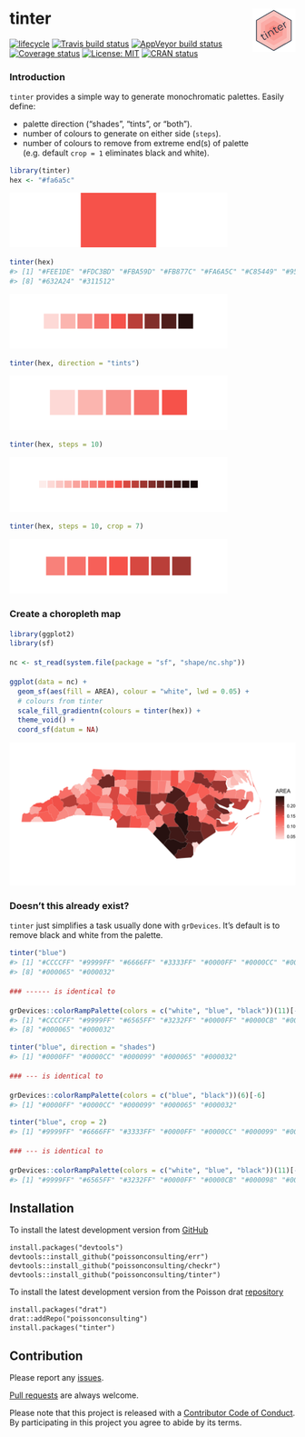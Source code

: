 
<!-- README.md is generated from README.Rmd. Please edit that file -->

# tinter <img src="man/figures/logo.png" align="right" width='15%'/>

[![lifecycle](https://img.shields.io/badge/lifecycle-maturing-blue.svg)](https://www.tidyverse.org/lifecycle/#maturing)
[![Travis build
status](https://travis-ci.org/poissonconsulting/tinter.svg?branch=master)](https://travis-ci.org/poissonconsulting/tinter)
[![AppVeyor build
status](https://ci.appveyor.com/api/projects/status/github/poissonconsulting/tinter?branch=master&svg=true)](https://ci.appveyor.com/project/poissonconsulting/tinter)
[![Coverage
status](https://codecov.io/gh/poissonconsulting/tinter/branch/master/graph/badge.svg)](https://codecov.io/github/poissonconsulting/tinter?branch=master)
[![License:
MIT](https://img.shields.io/badge/License-MIT-green.svg)](https://opensource.org/licenses/MIT)
[![CRAN
status](https://www.r-pkg.org/badges/version/tinter)](https://cran.r-project.org/package=tinter)

### Introduction

`tinter` provides a simple way to generate monochromatic palettes.
Easily define:

  - palette direction (“shades”, “tints”, or “both”).
  - number of colours to generate on either side (`steps`).
  - number of colours to remove from extreme end(s) of palette
    (e.g. default `crop = 1` eliminates black and white).

<!-- end list -->

``` r
library(tinter)
hex <- "#fa6a5c"
```

![](man/figures/README-colour-1.png)<!-- -->

``` r
tinter(hex)
#> [1] "#FEE1DE" "#FDC3BD" "#FBA59D" "#FB877C" "#FA6A5C" "#C85449" "#953F37"
#> [8] "#632A24" "#311512"
```

![](man/figures/README-tinter-1.png)<!-- -->

``` r
tinter(hex, direction = "tints")
```

![](man/figures/README-tints-1.png)<!-- -->

``` r
tinter(hex, steps = 10)
```

![](man/figures/README-steps-1.png)<!-- -->

``` r
tinter(hex, steps = 10, crop = 7)
```

![](man/figures/README-crop-1.png)<!-- -->

### Create a choropleth map

``` r
library(ggplot2)
library(sf)

nc <- st_read(system.file(package = "sf", "shape/nc.shp"))

ggplot(data = nc) +
  geom_sf(aes(fill = AREA), colour = "white", lwd = 0.05) +
  # colours from tinter
  scale_fill_gradientn(colours = tinter(hex)) +
  theme_void() +
  coord_sf(datum = NA)
```

![](man/figures/README-plot-1.png)<!-- -->

### Doesn’t this already exist?

`tinter` just simplifies a task usually done with `grDevices`. It’s
default is to remove black and white from the palette.

``` r
tinter("blue")
#> [1] "#CCCCFF" "#9999FF" "#6666FF" "#3333FF" "#0000FF" "#0000CC" "#000099"
#> [8] "#000065" "#000032"

### ------ is identical to

grDevices::colorRampPalette(colors = c("white", "blue", "black"))(11)[-(c(1, 11))]
#> [1] "#CCCCFF" "#9999FF" "#6565FF" "#3232FF" "#0000FF" "#0000CB" "#000098"
#> [8] "#000065" "#000032"
```

``` r
tinter("blue", direction = "shades")
#> [1] "#0000FF" "#0000CC" "#000099" "#000065" "#000032"

### --- is identical to

grDevices::colorRampPalette(colors = c("blue", "black"))(6)[-6]
#> [1] "#0000FF" "#0000CC" "#000099" "#000065" "#000032"
```

``` r
tinter("blue", crop = 2)
#> [1] "#9999FF" "#6666FF" "#3333FF" "#0000FF" "#0000CC" "#000099" "#000065"

### --- is identical to

grDevices::colorRampPalette(colors = c("white", "blue", "black"))(11)[-(c(1:2, 10:11))]
#> [1] "#9999FF" "#6565FF" "#3232FF" "#0000FF" "#0000CB" "#000098" "#000065"
```

## Installation

To install the latest development version from
[GitHub](https://github.com/poissonconsulting/tinter)

    install.packages("devtools")
    devtools::install_github("poissonconsulting/err")
    devtools::install_github("poissonconsulting/checkr")
    devtools::install_github("poissonconsulting/tinter")

To install the latest development version from the Poisson drat
[repository](https://github.com/poissonconsulting/drat)

    install.packages("drat")
    drat::addRepo("poissonconsulting")
    install.packages("tinter")

## Contribution

Please report any
[issues](https://github.com/poissonconsulting/tinter/issues).

[Pull requests](https://github.com/poissonconsulting/tinter/pulls) are
always welcome.

Please note that this project is released with a [Contributor Code of
Conduct](CONDUCT.md). By participating in this project you agree to
abide by its terms.
